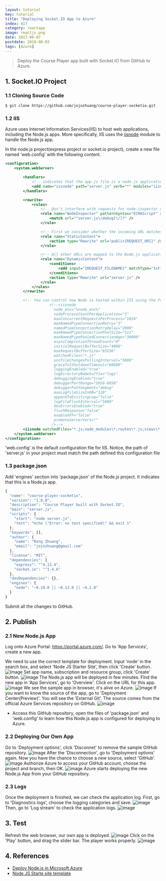 ```yaml
---
layout: tutorial
key: tutorial
title: "Deploying Socket.IO App to Azure"
index: 417
category: reactapp
image: reactjs.png
date: 2017-06-07
postdate: 2018-08-03
tags: [Azure]
---
```


> Deploy the Course Player app built with Socket.IO from GitHub to Azure.

## 1. Socket.IO Project
### 1.1 Cloning Source Code
```sh
$ git clone https://github.com/jojozhuang/course-player-socketio.git
```
### 1.2 IIS
Azure uses Internet Information Services(IIS) to host web applications, including the Node.js apps. More specifically, IIS uses the [iisnode](https://github.com/tjanczuk/iisnode) module to handle the Node.js app.

In the node.js project(express project or socket.io project), create a new file named 'web.config' with the following content.
```xml
<configuration>
    <system.webServer>

        <handlers>
            <!-- indicates that the app.js file is a node.js application to be handled by the iisnode module -->
            <add name="iisnode" path="server.js" verb="*" modules="iisnode" />
        </handlers>

        <rewrite>
            <rules>
                <!-- Don't interfere with requests for node-inspector debugging -->
                <rule name="NodeInspector" patternSyntax="ECMAScript" stopProcessing="true">
                    <match url="^server.js\/debug[\/]?" />
                </rule>

                <!-- First we consider whether the incoming URL matches a physical file in the /public folder -->
                <rule name="StaticContent">
                    <action type="Rewrite" url="public{REQUEST_URI}" />
                </rule>

                <!-- All other URLs are mapped to the Node.js application entry point -->
                <rule name="DynamicContent">
                    <conditions>
                        <add input="{REQUEST_FILENAME}" matchType="IsFile" negate="True" />
                    </conditions>
                    <action type="Rewrite" url="server.js" />
                </rule>
            </rules>
        </rewrite>

        <!-- You can control how Node is hosted within IIS using the following options -->
                    <!--<iisnode      
                      node_env="%node_env%"
                      nodeProcessCountPerApplication="1"
                      maxConcurrentRequestsPerProcess="1024"
                      maxNamedPipeConnectionRetry="3"
                      namedPipeConnectionRetryDelay="2000"      
                      maxNamedPipeConnectionPoolSize="512"
                      maxNamedPipePooledConnectionAge="30000"
                      asyncCompletionThreadCount="0"
                      initialRequestBufferSize="4096"
                      maxRequestBufferSize="65536"
                      watchedFiles="*.js"
                      uncFileChangesPollingInterval="5000"      
                      gracefulShutdownTimeout="60000"
                      loggingEnabled="true"
                      logDirectoryNameSuffix="logs"
                      debuggingEnabled="true"
                      debuggerPortRange="5058-6058"
                      debuggerPathSegment="debug"
                      maxLogFileSizeInKB="128"
                      appendToExistingLog="false"
                      logFileFlushInterval="5000"
                      devErrorsEnabled="true"
                      flushResponse="false"      
                      enableXFF="false"
                      promoteServerVars=""
                     />-->
        <iisnode watchedFiles="*.js;node_modules\*;routes\*.js;views\*.jade;views\account\*.jade;iisnode.yml" />
    </system.webServer>
</configuration>
```
'web.config' is the default configuration file for IIS. Notice, the path of 'server.js' in your project must match the path defined this configuration file
### 1.3 package.json
Add 'engines' section into 'package.json' of the Node.js project. It indicates that this is a Node.js app.
```javascript
{
  "name": "course-player-socketio",
  "version": "1.0.0",
  "description": "Course Player built with Socket.IO",
  "main": "server.js",
  "scripts": {
    "start": "node server.js",
    "test": "echo \"Error: no test specified\" && exit 1"
  },
  "keywords": [],
  "author": {
    "name": "Rong Zhuang",
    "email": "jojozhuang@gmail.com"
  },
  "license": "MIT",
  "dependencies": {
    "express": "^4.13.4",
    "socket.io": "^1.4.6"
  },
  "devDependencies": {},
  "engines": {
    "node": "~0.10.0 || ~0.12.0 || ~4.2.0"
  }
}
```
Submit all the changes to GitHub.
## 2. Publish
### 2.1 New Node.js App
Log onto Azure Portal: https://portal.azure.com/. Go to 'App Services', create a new app.

We need to use the correct template for deployment. Input 'node' in the search box, and select 'Node JS Starter Site', then click 'Create' button.
![image](/public/images/frontend/417/search.png)
Set app name, subscription and resource group, click 'Create' button.
![image](/public/images/frontend/417/create.png)
The Node.js app will be deployed in few minutes. Find the new app in 'App Services', go to 'Overview'. Click on the URL for this app.
![image](/public/images/frontend/417/url.png)
We see the sample app in browser, it's alive on Azure.
![image](/public/images/frontend/417/sampleapp.png)
If you want to know the source of the app, go to 'Deployment Center(Preview)'. You will see the 'External Git'. The source comes from the official Azure Services repository on GitHub.
![image](/public/images/frontend/417/sample_repository.png)
* Access this GitHub repository, open the files of 'package.json' and 'web.config' to learn how this Node.js app is configured for deploying to Azure.

### 2.2 Deploying Our Own App
Go to 'Deployment options', click 'Disconnet' to remove the sample GitHub repository.
![image](/public/images/frontend/417/disconnect.png)
After the 'Disconnection', go to 'Deployment options' again. Now you have the chance to choose a new source, select 'GitHub'.
![image](/public/images/frontend/417/newsource.png)
Authorize Azure to access your GitHub account, choose the project and branch, then OK.
![image](/public/images/frontend/417/github.png)
Azure starts deploying the new Node.js App from your GitHub repository.
### 2.3 Logs
Once the deployment is finished, we can check the application log. First, go to 'Diagnostics logs', choose the logging categories and save.
![image](/public/images/frontend/417/activate_log.png)
Then, go to 'Log stream' to check the application logs.
![image](/public/images/frontend/417/log_stream.png)
## 3. Test
Refresh the web browser, our own app is deployed.
![image](/public/images/frontend/417/ownapp.png)
Click on the 'Play' button, and drag the slider bar. The player works properly.
![image](/public/images/frontend/417/player.png)

## 4. References
* [Deploy Node.js in Microsoft Azure](https://www.codeproject.com/Articles/1133660/Deploy-Node-js-in-Microsoft-Azure)
* [Node JS Starte site template](https://github.com/azure-appservice-samples/NodeJS-StarterSiteTemplate)
